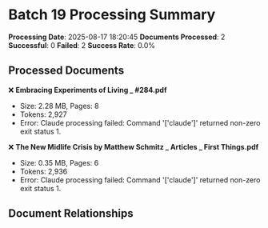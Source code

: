 # Batch 19 Processing Summary

**Processing Date**: 2025-08-17 18:20:45
**Documents Processed**: 2
**Successful**: 0
**Failed**: 2
**Success Rate**: 0.0%

## Processed Documents

❌ **Embracing Experiments of Living _ #284.pdf**
   - Size: 2.28 MB, Pages: 8
   - Tokens: 2,927
   - Error: Claude processing failed: Command '['claude']' returned non-zero exit status 1.

❌ **The New Midlife Crisis by Matthew Schmitz _ Articles _ First Things.pdf**
   - Size: 0.35 MB, Pages: 6
   - Tokens: 2,936
   - Error: Claude processing failed: Command '['claude']' returned non-zero exit status 1.

## Document Relationships
